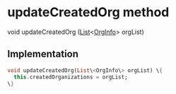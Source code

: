 


# updateCreatedOrg method








void updateCreatedOrg
([List](https:api.flutter.dev/flutter/dart-core/List-class.html)&lt;[OrgInfo](../../models_organization_org_info/OrgInfo-class.md)\> orgList)








## Implementation

```dart
void updateCreatedOrg(List\<OrgInfo\> orgList) \{
  this.createdOrganizations = orgList;
\}
```








